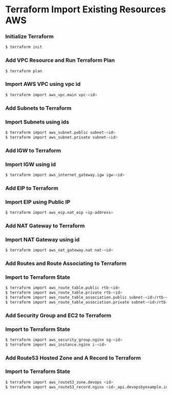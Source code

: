 # Terraform Import Existing Resources AWS

### Initialize Terraform
```bash
$ terraform init
```

### Add VPC Resource and Run Terraform Plan
```bash
$ terraform plan
```

### Import AWS VPC using vpc id
```bash
$ terraform import aws_vpc.main vpc-<id>
```

### Add Subnets to Terraform

### Import Subnets using ids
```bash
$ terraform import aws_subnet.public subnet-<id>
$ terraform import aws_subnet.private subnet-<id>
```

### Add IGW to Terraform

### Import IGW using id
```bash
$ terraform import aws_internet_gateway.igw igw-<id>
```

### Add EIP to Terraform

### Import EIP using Public IP
```bash
$ terraform import aws_eip.nat_eip <ip-address>
```

### Add NAT Gateway to Terraform

### Import NAT Gateway using id
```bash
$ terraform import aws_nat_gateway.nat nat-<id>
```

### Add Routes and Route Associating to Terraform

### Import to Terraform State
```bash
$ terraform import aws_route_table.public rtb-<id>
$ terraform import aws_route_table.private rtb-<id>
$ terraform import aws_route_table_association.public subnet-<id>/rtb-<id>
$ terraform import aws_route_table_association.private subnet-<id>/rtb-<id>
```

### Add Security Group and EC2 to Terraform

### Import to Terraform State
```bash
$ terraform import aws_security_group.nginx sg-<id>
$ terraform import aws_instance.nginx i-<id>
```

### Add Route53 Hosted Zone and A Record to Terraform

### Import to Terraform State
```bash
$ terraform import aws_route53_zone.devops <id>
$ terraform import aws_route53_record.nginx <id>_api.devopsbyexample.io_A
```
